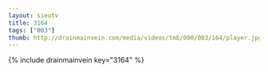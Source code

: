 ```yaml
--- 
layout: sieutv
title: 3164
tags: ["003"]
thumb: http://drainmainvein.com/media/videos/tmb/000/003/164/player.jpg
---
```

{% include drainmainvein key="3164" %} 
